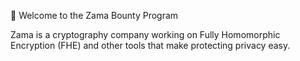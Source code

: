 🎉 Welcome to the Zama Bounty Program

Zama is a cryptography company working on Fully Homomorphic Encryption (FHE) and other tools that make protecting privacy easy.
